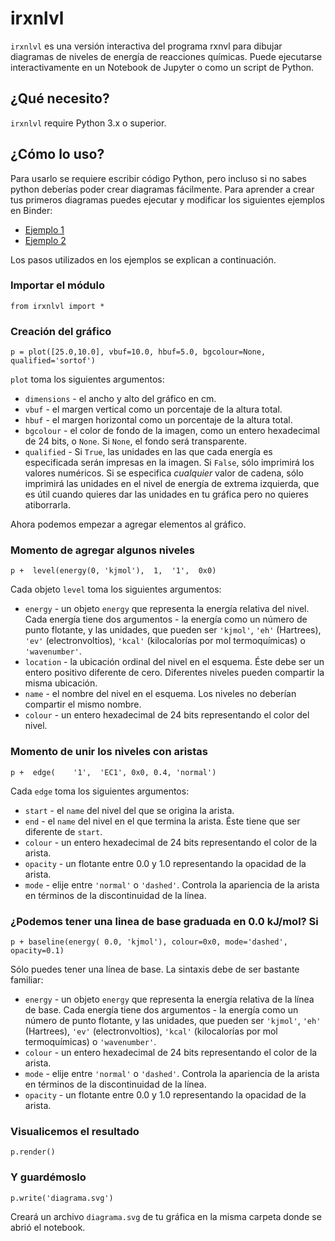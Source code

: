 irxnlvl
======

`irxnlvl` es una versión interactiva del programa rxnvl para dibujar diagramas de niveles de energía de reacciones químicas. Puede ejecutarse interactivamente en un Notebook de Jupyter o como un script de Python.

¿Qué necesito?
------
`irxnlvl` require Python 3.x o superior.

¿Cómo lo uso?
------
Para usarlo se requiere escribir código Python, pero incluso si no sabes python deberías poder crear diagramas fácilmente. Para aprender a crear tus primeros diagramas puedes ejecutar y modificar los siguientes ejemplos en Binder:

- [Ejemplo 1](https://mybinder.org/v2/gh/qcuaeh/irxnlvl.git/HEAD?labpath=example1.ipynb)
- [Ejemplo 2](https://mybinder.org/v2/gh/qcuaeh/irxnlvl.git/HEAD?labpath=example2.ipynb)

Los pasos utilizados en los ejemplos se explican a continuación.

### Importar el módulo

    from irxnlvl import *

### Creación del gráfico

    p = plot([25.0,10.0], vbuf=10.0, hbuf=5.0, bgcolour=None, qualified='sortof')
    
`plot` toma los siguientes argumentos:
- `dimensions` - el ancho y alto del gráfico en cm.
- `vbuf` - el margen vertical como un porcentaje de la altura total.
- `hbuf` - el margen horizontal como un porcentaje de la altura total.
- `bgcolour` - el color de fondo de la imagen, como un entero hexadecimal de 24 bits, o `None`. Si `None`, el fondo será transparente.
- `qualified` - Si `True`, las unidades en las que cada energía es especificada serán impresas en la imagen. Si `False`, sólo imprimirá los valores numéricos. Si se especifica *cualquier* valor de cadena, sólo imprimirá las unidades en el nivel de energía de extrema izquierda, que es útil cuando quieres dar las unidades en tu gráfica pero no quieres atiborrarla.

Ahora podemos empezar a agregar elementos al gráfico.

### Momento de agregar algunos niveles

    p +  level(energy(0, 'kjmol'),  1,  '1',  0x0)

Cada objeto `level` toma los siguientes argumentos:
- `energy` - un objeto `energy` que representa la energía relativa del nivel. Cada energía tiene dos argumentos - la energía como un número de punto flotante, y las unidades, que pueden ser `'kjmol'`, `'eh'` (Hartrees), `'ev'` (electronvoltios), `'kcal'` (kilocalorías por mol termoquímicas) o `'wavenumber'`.
- `location` - la ubicación ordinal del nivel en el esquema. Éste debe ser un entero positivo diferente de cero. Diferentes niveles pueden compartir la misma ubicación.
- `name` - el nombre del nivel en el esquema. Los niveles no deberían compartir el mismo nombre.
- `colour` - un entero hexadecimal de 24 bits representando el color del nivel.

### Momento de unir los niveles con aristas

    p +  edge(    '1',  'EC1', 0x0, 0.4, 'normal')

Cada `edge` toma los siguientes argumentos:
- `start` - el `name` del nivel del que se origina la arista.
- `end` - el `name` del nivel en el que termina la arista. Éste tiene que ser diferente de `start`.
- `colour` - un entero hexadecimal de 24 bits representando el color de la arista.
- `opacity` - un flotante entre 0.0 y 1.0 representando la opacidad de la arista.
- `mode` - elije entre `'normal'` o `'dashed'`. Controla la apariencia de la arista en términos de la discontinuidad de la línea.

### ¿Podemos tener una linea de base graduada en 0.0 kJ/mol? Si

    p + baseline(energy( 0.0, 'kjmol'), colour=0x0, mode='dashed', opacity=0.1)

Sólo puedes tener una línea de base. La sintaxis debe de ser bastante familiar:
- `energy` - un objeto `energy` que representa la energía relativa de la línea de base. Cada energía tiene dos argumentos - la energía como un número de punto flotante, y las unidades, que pueden ser `'kjmol'`, `'eh'` (Hartrees), `'ev'` (electronvoltios), `'kcal'` (kilocalorías por mol termoquímicas) o `'wavenumber'`.
- `colour` - un entero hexadecimal de 24 bits representando el color de la arista.
- `mode` - elije entre `'normal'` o `'dashed'`. Controla la apariencia de la arista en términos de la discontinuidad de la línea.
- `opacity` - un flotante entre 0.0 y 1.0 representando la opacidad de la arista.

### Visualicemos el resultado

    p.render()

### Y guardémoslo

    p.write('diagrama.svg')

Creará un archivo `diagrama.svg` de tu gráfica en la misma carpeta donde se abrió el notebook.
